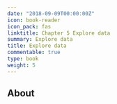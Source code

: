 ```yaml
---
date: "2018-09-09T00:00:00Z"
icon: book-reader
icon_pack: fas
linktitle: Chapter 5 Explore data
summary: Explore data
title: Explore data
commentable: true
type: book
weight: 5
---
```


## About 


